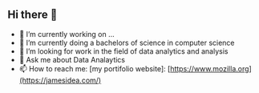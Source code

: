 ## Hi there 👋
- 🔭 I’m currently working on ...
- 🌱 I’m currently doing a bachelors of science in computer science 
- 👯 I’m looking for work in the field of data analytics and analysis
- 💬 Ask me about Data Analaytics
- 📫 How to reach me: [my portifolio website]: [https://www.mozilla.org](https://jamesidea.com/)
<!--
**jameskaggwa/jameskaggwa** is a ✨ _special_ ✨ repository because its `README.md` (this file) appears on your GitHub profile.

Here are some ideas to get you started:

- 🔭 I’m currently working on ...
- 🌱 I’m currently learning ...
- 👯 I’m looking to collaborate on ...
- 🤔 I’m looking for help with ...
- 💬 Ask me about ...
- 📫 How to reach me: ...
- 😄 Pronouns: ...
- ⚡ Fun fact: ...
-->
